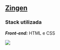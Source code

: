 ## [Zingen](../zingen/)
### Stack utilizada
***Front-end:*** HTML e CSS

<a href="https://maahbatistaa.github.io/frontend-challenges/zingen/">
  <img src="./src/images/recipe-page.png"/>
</a>


